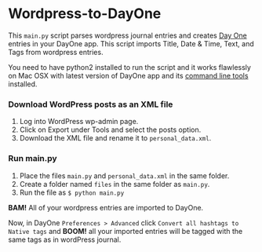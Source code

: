 # Wordpress-to-DayOne

This `main.py` script parses wordpress journal entries and creates [Day One](http://dayoneapp.com) entries in your DayOne app. This script imports Title, Date & Time, Text, and Tags from wordpress entries.

You need to have python2 installed to run the script and it works flawlessly on Mac OSX with latest version of DayOne app and its [command line tools](http://dayoneapp.com/downloads/dayone-cli.pkg) installed.

### Download WordPress posts as an XML file

1. Log into WordPress wp-admin page.
2. Click on Export under Tools and select the posts option.
3. Download the XML file and rename it to `personal_data.xml`.

### Run main.py

1. Place the files `main.py` and `personal_data.xml` in the same folder.
2. Create a folder named `files` in the same folder as `main.py`.
3. Run the file as `$ python main.py`

<b>BAM!</b> All of your wordpress entries are imported to DayOne.

Now, in DayOne `Preferences > Advanced` click `Convert all hashtags to Native tags` and <b>BOOM!</b> all your imported entries will be tagged with the same tags as in wordPress journal.